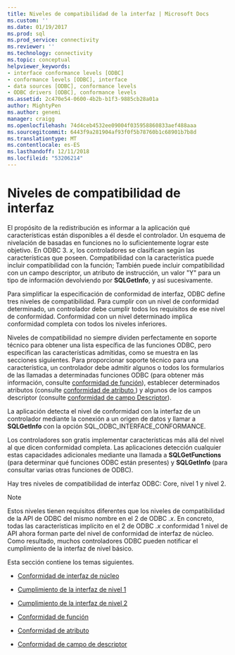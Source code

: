 ```yaml
---
title: Niveles de compatibilidad de la interfaz | Microsoft Docs
ms.custom: ''
ms.date: 01/19/2017
ms.prod: sql
ms.prod_service: connectivity
ms.reviewer: ''
ms.technology: connectivity
ms.topic: conceptual
helpviewer_keywords:
- interface conformance levels [ODBC]
- conformance levels [ODBC], interface
- data sources [ODBC], conformance levels
- ODBC drivers [ODBC], conformance levels
ms.assetid: 2c470e54-0600-4b2b-b1f3-9885cb28a01a
author: MightyPen
ms.author: genemi
manager: craigg
ms.openlocfilehash: 74d4ceb4532ee09004f035958860833aef488aaa
ms.sourcegitcommit: 6443f9a281904af93f0f5b78760b1c68901b7b8d
ms.translationtype: MT
ms.contentlocale: es-ES
ms.lasthandoff: 12/11/2018
ms.locfileid: "53206214"
---
```

# <a name="interface-conformance-levels"></a>Niveles de compatibilidad de interfaz
El propósito de la redistribución es informar a la aplicación qué características están disponibles a él desde el controlador. Un esquema de nivelación de basadas en funciones no lo suficientemente lograr este objetivo. En ODBC 3. *x*, los controladores se clasifican según las características que poseen. Compatibilidad con la característica puede incluir compatibilidad con la función; También puede incluir compatibilidad con un campo descriptor, un atributo de instrucción, un valor "Y" para un tipo de información devolviendo por **SQLGetInfo**, y así sucesivamente.  
  
 Para simplificar la especificación de conformidad de interfaz, ODBC define tres niveles de compatibilidad. Para cumplir con un nivel de conformidad determinado, un controlador debe cumplir todos los requisitos de ese nivel de conformidad. Conformidad con un nivel determinado implica conformidad completa con todos los niveles inferiores.  
  
 Niveles de compatibilidad no siempre dividen perfectamente en soporte técnico para obtener una lista específica de las funciones ODBC, pero especifican las características admitidas, como se muestra en las secciones siguientes. Para proporcionar soporte técnico para una característica, un controlador debe admitir algunos o todos los formularios de las llamadas a determinadas funciones ODBC (para obtener más información, consulte [conformidad de función](../../../odbc/reference/develop-app/function-conformance.md)), establecer determinados atributos (consulte [conformidad de atributo ](../../../odbc/reference/develop-app/attribute-conformance.md)) y algunos de los campos descriptor (consulte [conformidad de campo Descriptor](../../../odbc/reference/develop-app/descriptor-field-conformance.md)).  
  
 La aplicación detecta el nivel de conformidad con la interfaz de un controlador mediante la conexión a un origen de datos y llamar a **SQLGetInfo** con la opción SQL_ODBC_INTERFACE_CONFORMANCE.  
  
 Los controladores son gratis implementar características más allá del nivel al que dicen conformidad completa. Las aplicaciones detección cualquier estas capacidades adicionales mediante una llamada a **SQLGetFunctions** (para determinar qué funciones ODBC están presentes) y **SQLGetInfo** (para consultar varias otras funciones de ODBC).  
  
 Hay tres niveles de compatibilidad de interfaz ODBC: Core, nivel 1 y nivel 2.  
  
> [!NOTE]
>  Estos niveles tienen requisitos diferentes que los niveles de compatibilidad de la API de ODBC del mismo nombre en el 2 de ODBC *.x*. En concreto, todas las características implícito en el 2 de ODBC *.x* conformidad 1 nivel de API ahora forman parte del nivel de conformidad de interfaz de núcleo. Como resultado, muchos controladores ODBC pueden notificar el cumplimiento de la interfaz de nivel básico.  
  
 Esta sección contiene los temas siguientes.  
  
-   [Conformidad de interfaz de núcleo](../../../odbc/reference/develop-app/core-interface-conformance.md)  
  
-   [Cumplimiento de la interfaz de nivel 1](../../../odbc/reference/develop-app/level-1-interface-conformance.md)  
  
-   [Cumplimiento de la interfaz de nivel 2](../../../odbc/reference/develop-app/level-2-interface-conformance.md)  
  
-   [Conformidad de función](../../../odbc/reference/develop-app/function-conformance.md)  
  
-   [Conformidad de atributo](../../../odbc/reference/develop-app/attribute-conformance.md)  
  
-   [Conformidad de campo de descriptor](../../../odbc/reference/develop-app/descriptor-field-conformance.md)
